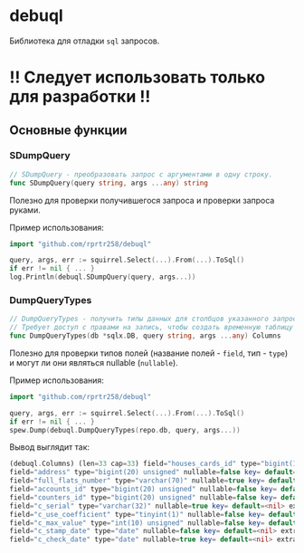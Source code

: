 # debuql

Библиотека для отладки `sql` запросов.

# :bangbang: Следует использовать только для разработки :bangbang:

## Основные функции

### SDumpQuery
```go
// SDumpQuery - преобразовать запрос с аргументами в одну строку.
func SDumpQuery(query string, args ...any) string
```

Полезно для проверки получившегося запроса и проверки запроса руками.

Пример использования:

```go
import "github.com/rprtr258/debuql"

query, args, err := squirrel.Select(...).From(...).ToSql()
if err != nil { ... }
log.Println(debuql.SDumpQuery(query, args...))
```

### DumpQueryTypes
```go
// DumpQueryTypes - получить типы данных для столбцов указанного запроса.
// Требует доступ с правами на запись, чтобы создать временную таблицу `temp`.
func DumpQueryTypes(db *sqlx.DB, query string, args ...any) Columns
```

Полезно для проверки типов полей (название полей - `field`, тип - `type`) и могут ли они являться nullable (`nullable`).

Пример использования:

```go
import "github.com/rprtr258/debuql"

query, args, err := squirrel.Select(...).From(...).ToSql()
if err != nil { ... }
spew.Dump(debuql.DumpQueryTypes(repo.db, query, args...))
```

Вывод выглядит так:
```php
(debuql.Columns) (len=33 cap=33) field="houses_cards_id" type="bigint(10) unsigned" nullable=false key= default=0 extra=
field="address" type="bigint(20) unsigned" nullable=false key= default=0 extra=
field="full_flats_number" type="varchar(70)" nullable=true key= default=<nil> extra=
field="accounts_id" type="bigint(20) unsigned" nullable=false key= default=0 extra=
field="counters_id" type="bigint(20) unsigned" nullable=false key= default=0 extra=
field="c_serial" type="varchar(32)" nullable=true key= default=<nil> extra=
field="c_use_coefficient" type="tinyint(1)" nullable=false key= default=0 extra=
field="c_max_value" type="int(10) unsigned" nullable=false key= default=10000 extra=
field="c_stamp_date" type="date" nullable=false key= default=<nil> extra=
field="c_check_date" type="date" nullable=true key= default=<nil> extra=
```
